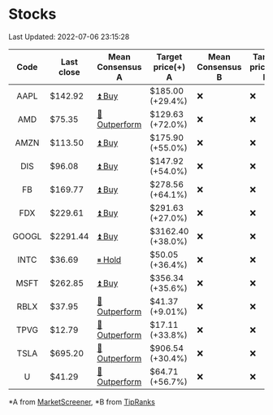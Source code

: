 # Stocks
Last Updated: 2022-07-06 23:15:28

|Code|Last close|Mean Consensus A|Target price(+) A|Mean Consensus B|Target price(+) B|
|:--:|-|-|-|-|-|
|AAPL|$142.92|[⏫ Buy](https://m.marketscreener.com/quote/stock/-4849/)|$185.00 (+29.4%)|❌|❌|
|AMD|$75.35|[🔼 Outperform](https://m.marketscreener.com/quote/stock/-19475876/)|$129.63 (+72.0%)|❌|❌|
|AMZN|$113.50|[⏫ Buy](https://m.marketscreener.com/quote/stock/-12864605/)|$175.90 (+55.0%)|❌|❌|
|DIS|$96.08|[⏫ Buy](https://m.marketscreener.com/quote/stock/-4842/)|$147.92 (+54.0%)|❌|❌|
|FB|$169.77|[⏫ Buy](https://m.marketscreener.com/quote/stock/-10547141/)|$278.56 (+64.1%)|❌|❌|
|FDX|$229.61|[⏫ Buy](https://m.marketscreener.com/quote/stock/-12585/)|$291.63 (+27.0%)|❌|❌|
|GOOGL|$2291.44|[⏫ Buy](https://m.marketscreener.com/quote/stock/-24203373/)|$3162.40 (+38.0%)|❌|❌|
|INTC|$36.69|[⏸ Hold](https://m.marketscreener.com/quote/stock/-4829/)|$50.05 (+36.4%)|❌|❌|
|MSFT|$262.85|[⏫ Buy](https://m.marketscreener.com/quote/stock/-4835/)|$356.34 (+35.6%)|❌|❌|
|RBLX|$37.95|[🔼 Outperform](https://m.marketscreener.com/quote/stock/-117793644/)|$41.37 (+9.01%)|❌|❌|
|TPVG|$12.79|[🔼 Outperform](https://m.marketscreener.com/quote/stock/-15933327/)|$17.11 (+33.8%)|❌|❌|
|TSLA|$695.20|[🔼 Outperform](https://m.marketscreener.com/quote/stock/-6344549/)|$906.54 (+30.4%)|❌|❌|
|U|$41.29|[🔼 Outperform](https://m.marketscreener.com/quote/stock/-112492634/)|$64.71 (+56.7%)|❌|❌|


*A from [MarketScreener](https://www.marketscreener.com), *B from [TipRanks](https://www.tipranks.com)
